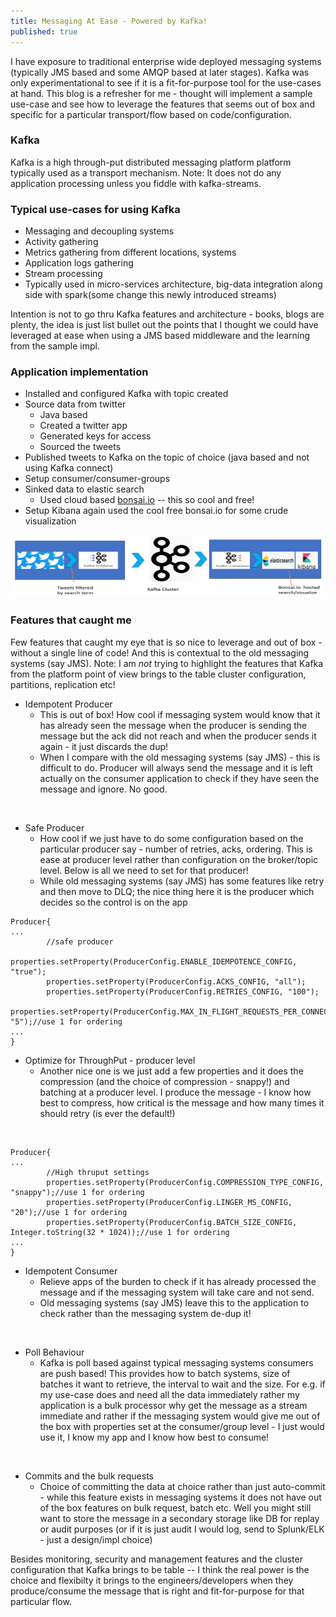 ```yaml
---
title: Messaging At Ease - Powered by Kafka!
published: true
---
```


I have exposure to traditional enterprise wide deployed 
messaging systems (typically JMS based and some AMQP based at later 
stages). Kafka was only experimentational to see if it is a 
fit-for-purpose tool for the use-cases at hand. This blog is a 
refresher for me - thought will implement a sample use-case and see 
how to leverage the features that seems out of box and specific for 
a particular transport/flow based on code/configuration.

### Kafka 
Kafka is a high through-put distributed messaging platform 
platform typically used as a transport mechanism. Note: It does not do 
any application processing unless you fiddle with kafka-streams.


### Typical use-cases for using Kafka
* Messaging and decoupling systems  
* Activity gathering
* Metrics gathering from different locations, systems
* Application logs gathering
* Stream processing 
* Typically used in micro-services architecture, big-data integration
 along side with spark(some change this newly introduced streams)

Intention is not to go thru Kafka features and architecture - 
books, blogs are plenty, the idea is just list bullet out the points
that I thought we could have leveraged at ease when using a JMS based 
middleware and the learning from the sample impl.

### Application implementation 

* Installed and configured Kafka with topic created 
* Source data from twitter 
    - Java based 
    - Created a twitter app
    - Generated keys for access 
    - Sourced the tweets
* Published tweets to Kafka on the topic of choice (java based and 
not using Kafka connect)
* Setup consumer/consumer-groups
* Sinked data to elastic search
    - Used cloud based [bonsai.io](https://bonsai.io/) -- this so cool and free!
* Setup Kibana again used the cool free bonsai.io for some 
crude visualization

<img src="/assets/images/Messaging-Kafka-Application_Arch.PNG" 
width="700" height="100" />

### Features that caught me

Few features that caught my eye that is so nice to leverage and 
out of box  - without a single line of code! And this is contextual 
to the old messaging systems (say JMS). Note: I
 am *not* trying to highlight the features that Kafka from the 
 platform point of view brings to the table cluster 
 configuration, partitions, replication etc!
 
* Idempotent Producer
    - This is out of box! How cool if messaging system would know 
    that it has already seen the message when the producer is sending
     the message but the ack did not reach and when the producer 
     sends it again - it just discards the dup!
    - When I compare with the old messaging systems (say JMS) - this is 
    difficult to do. Producer will always send the message and it is 
    left actually on the consumer application to check if they have 
    seen the message and ignore. No good.

<br/>

* Safe Producer 
   - How cool if we just have to do some configuration based on the 
   particular producer say - number of retries, acks, ordering. 
   This is ease at producer level rather than configuration on the 
   broker/topic level. Below is all we need to set for that producer!
   - While old messaging systems (say JMS) has some features like 
   retry and then move to DLQ; the nice thing here it is the producer
    which decides so the control is on the app

```console
Producer{
...
        //safe producer
        properties.setProperty(ProducerConfig.ENABLE_IDEMPOTENCE_CONFIG, "true");
        properties.setProperty(ProducerConfig.ACKS_CONFIG, "all");
        properties.setProperty(ProducerConfig.RETRIES_CONFIG, "100");
        properties.setProperty(ProducerConfig.MAX_IN_FLIGHT_REQUESTS_PER_CONNECTION, "5");//use 1 for ordering
...        
}
```

* Optimize for ThroughPut - producer level
    - Another nice one is we just add a few properties and it 
    does the compression (and the choice of compression - snappy!) 
    and batching at a producer level. I produce the message - I know 
    how best to compress, how critical is the message and how many 
    times it should retry (is ever the default!)
   
<br/>
  
```console
Producer{
...
        //High thruput settings
        properties.setProperty(ProducerConfig.COMPRESSION_TYPE_CONFIG, "snappy");//use 1 for ordering
        properties.setProperty(ProducerConfig.LINGER_MS_CONFIG, "20");//use 1 for ordering
        properties.setProperty(ProducerConfig.BATCH_SIZE_CONFIG, Integer.toString(32 * 1024));//use 1 for ordering
...
}
```

* Idempotent Consumer
    - Relieve apps of the burden to check if it has already processed
     the message and if the messaging system will take care and not 
     send.
    - Old messaging systems (say JMS) leave this to the application 
    to check rather than the messaging system de-dup it!   
<br/>
    
* Poll Behaviour
    - Kafka is poll based against typical messaging systems consumers
     are push based! This provides how to batch systems, size of 
     batches it want to retrieve, the interval to wait and the size. 
     For e.g. if my use-case does and need all the data immediately 
     rather my application is a bulk processor why get the message as
      a stream immediate and rather if the messaging system would 
      give me out of the box with properties set at the 
      consumer/group level - I just would use it, I know my app and I
       know how best to consume!
<br/>       

* Commits and the bulk requests
    - Choice of committing the data at choice rather than just 
    auto-commit - while this feature exists in messaging systems it 
    does not have out of the box features on bulk request, batch etc. 
    Well you might still want to store the message in a secondary 
    storage like DB for replay or audit purposes (or if it is just 
    audit I would log, send to Splunk/ELK - just a design/impl choice)
    
Besides monitoring, security and management features and the cluster 
configuration that Kafka brings to be table -- I think the real power
is the choice and flexibilty it brings to the engineers/developers 
when they produce/consume the message that is right and 
fit-for-purpose for that particular flow.
    